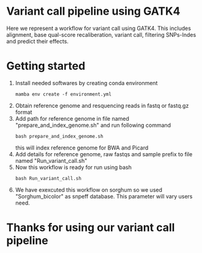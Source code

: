 # Variant call pipeline using GATK4

Here we represent a workflow for variant call using GATK4. This includes alignment, base qual-score recaliberation, variant call, filtering SNPs-Indes and predict their effects.

# Getting started
1. Install needed softwares by creating conda environment
   ```
   mamba env create -f environment.yml
   ```
3. Obtain reference genome and resquencing reads in fastq or fastq.gz format
4. Add path for reference genome in file named "prepare_and_index_genome.sh" and run following command
   ```
   bash prepare_and_index_genome.sh
   ``` 
   this will index reference genome for BWA and Picard
6. Add details for reference genome, raw fastqs and sample prefix to file named "Run_variant_call.sh" 
7. Now this workflow is ready for run using bash
   ```
   bash Run_variant_call.sh
   ```
9. We have exexcuted this workflow on sorghum so we used "Sorghum_bicolor" as snpeff database. This parameter will vary users need.

# Thanks for using our variant call pipeline
